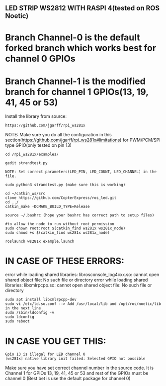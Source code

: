 ## LED STRIP WS2812 WITH RASPI 4(tested on ROS Noetic)
# Branch Channel-0 is the default forked branch which works best for channel 0 GPIOs
# Branch Channel-1 is the modified branch for channel 1 GPIOs(13, 19, 41, 45 or 53)

Install the library from source:

```
https://github.com/jgarff/rpi_ws281x
```

NOTE: Make sure you do all the configuration in this section(https://github.com/jgarff/rpi_ws281x#limitations) for PWM/PCM/SPI type GPIO(only tested on pin 13)

```
cd /rpi_ws281x/examples/

gedit strandtest.py
```

``NOTE: Set correct parameters(LED_PIN, LED_COUNT, LED_CHANNEL) in the file.``
```
sudo python3 strandtest.py (make sure this is working)

cd ~/catkin_ws/src
clone https://github.com/CopterExpress/ros_led.git
cd ../
catkin_make -DCMAKE_BUILD_TYPE=Release

source ~/.bashrc (hope your bashrc has correct path to setup files)

#to allow the node to run without root permission
sudo chown root:root $(catkin_find ws281x ws281x_node)
sudo chmod +s $(catkin_find ws281x ws281x_node)

roslaunch ws281x example.launch
```

# IN CASE OF THESE ERRORS:

error while loading shared libraries: librosconsole_log4cxx.so: cannot open shared object file: No such file or directory
error while loading shared libraries: libxmlrpcpp.so: cannot open shared object file: No such file or directory

```
sudo apt install libxmlrpcpp-dev
sudo vi /etc/ld.so.conf --> Add /usr/local/lib and /opt/ros/noetic/lib in the next line
sudo /sbin/ldconfig -v
sudo ldconfig
sudo reboot
```
# IN CASE YOU GET THIS:
```
Gpio 13 is illegal for LED channel 0
[ws281x] native library init failed: Selected GPIO not possible
```
Make sure you have set correct channel number in the source code.
It is Channel 1 for GPIOs 13, 19, 41, 45 or 53 and rest of the GPIOs must be channel 0 (Best bet is use the default package for channel 0)


